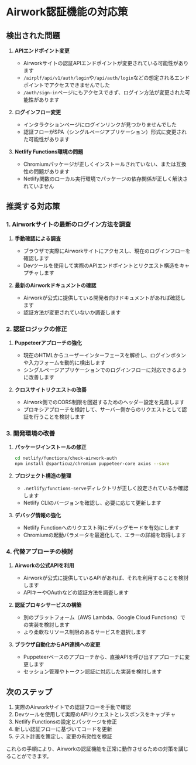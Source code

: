 # Airwork認証機能の対応策

## 検出された問題

1. **APIエンドポイント変更**
   - Airworkサイトの認証APIエンドポイントが変更されている可能性があります
   - `/airplf/api/v1/auth/login`や`/api/auth/login`などの想定されるエンドポイントでアクセスできませんでした
   - `/auth/sign-in`ページにもアクセスできず、ログイン方法が変更された可能性があります

2. **ログインフロー変更**
   - インタラクションページにログインリンクが見つかりませんでした
   - 認証フローがSPA（シングルページアプリケーション）形式に変更された可能性があります

3. **Netlify Functions環境の問題**
   - Chromiumパッケージが正しくインストールされていない、または互換性の問題があります
   - Netlify関数のローカル実行環境でパッケージの依存関係が正しく解決されていません

## 推奨する対応策

### 1. Airworkサイトの最新のログイン方法を調査

1. **手動確認による調査**
   - ブラウザで実際にAirworkサイトにアクセスし、現在のログインフローを確認します
   - Devツールを使用して実際のAPIエンドポイントとリクエスト構造をキャプチャします

2. **最新のAirworkドキュメントの確認**
   - Airworkが公式に提供している開発者向けドキュメントがあれば確認します
   - 認証方法が変更されていないか調査します

### 2. 認証ロジックの修正

1. **Puppeteerアプローチの強化**
   - 現在のHTMLからユーザーインターフェースを解析し、ログインボタンや入力フォームを動的に検出します
   - シングルページアプリケーションでのログインフローに対応できるように改善します

2. **クロスサイトリクエストの改善**
   - Airwork側でのCORS制限を回避するためのヘッダー設定を見直します
   - プロキシアプローチを検討して、サーバー側からのリクエストとして認証を行うことを検討します

### 3. 開発環境の改善

1. **パッケージインストールの修正**
   ```bash
   cd netlify/functions/check-airwork-auth
   npm install @sparticuz/chromium puppeteer-core axios --save
   ```

2. **プロジェクト構造の整理**
   - `.netlify/functions-serve`ディレクトリが正しく設定されているか確認します
   - Netlify CLIのバージョンを確認し、必要に応じて更新します

3. **デバッグ情報の強化**
   - Netlify Functionへのリクエスト時にデバッグモードを有効にします
   - Chromiumの起動パラメータを最適化して、エラーの詳細を取得します

### 4. 代替アプローチの検討

1. **Airworkの公式APIを利用**
   - Airworkが公式に提供しているAPIがあれば、それを利用することを検討します
   - APIキーやOAuthなどの認証方法を調査します

2. **認証プロキシサービスの構築**
   - 別のプラットフォーム（AWS Lambda、Google Cloud Functions）での実装を検討します
   - より柔軟なリソース制限のあるサービスを選択します

3. **ブラウザ自動化からAPI連携への変更**
   - Puppeteerベースのアプローチから、直接APIを呼び出すアプローチに変更します
   - セッション管理やトークン認証に対応した実装を検討します

## 次のステップ

1. 実際のAirworkサイトでの認証フローを手動で確認
2. Devツールを使用して実際のAPIリクエストとレスポンスをキャプチャ
3. Netlify Functionsの設定とパッケージを修正
4. 新しい認証フローに基づいてコードを更新
5. テスト計画を策定し、変更の有効性を検証

これらの手順により、Airworkの認証機能を正常に動作させるための対策を講じることができます。 
